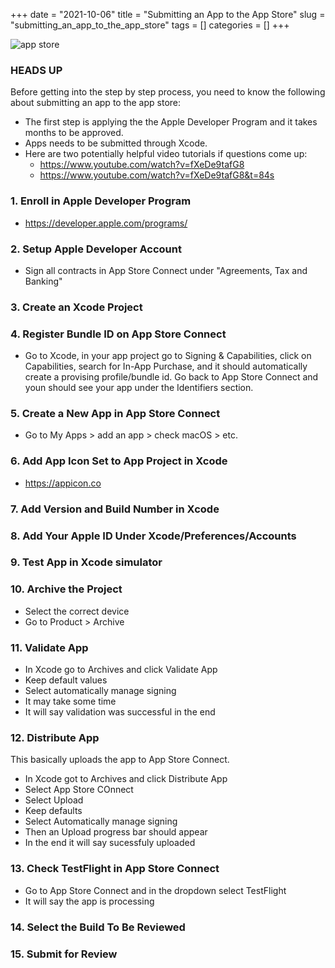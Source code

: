 +++ 
date = "2021-10-06"
title = "Submitting an App to the App Store"
slug = "submitting_an_app_to_the_app_store"
tags = []
categories = []
+++


![app store](/images/app_store.png)

### HEADS UP

Before getting into the step by step process, you need to know the following about submitting an app to the app store:

- The first step is applying the the Apple Developer Program and it takes months to be approved.
- Apps needs to be submitted through Xcode.
- Here are two potentially helpful video tutorials if questions come up:
    - https://www.youtube.com/watch?v=fXeDe9tafG8
    - https://www.youtube.com/watch?v=fXeDe9tafG8&t=84s


### 1. Enroll in Apple Developer Program

- https://developer.apple.com/programs/

### 2. Setup Apple Developer Account 

- Sign all contracts in App Store Connect under "Agreements, Tax and Banking"

### 3. Create an Xcode Project

### 4. Register Bundle ID on App Store Connect

- Go to Xcode, in your app project go to Signing & Capabilities, click on Capabilities, search for In-App Purchase, and it should automatically create a provising profile/bundle id. Go back to App Store Connect and youn should see your app under the Identifiers section.

### 5. Create a New App in App Store Connect

- Go to My Apps > add an app > check macOS > etc.

### 6. Add App Icon Set to App Project in Xcode

- https://appicon.co

### 7. Add Version and Build Number in Xcode

### 8. Add Your Apple ID Under Xcode/Preferences/Accounts

### 9. Test App in Xcode simulator

### 10. Archive the Project

- Select the correct device 
- Go to Product > Archive

### 11. Validate App

- In Xcode go to Archives and click Validate App
- Keep default values
- Select automatically manage signing
- It may take some time
- It will say validation was successful in the end

### 12. Distribute App

This basically uploads the app to App Store Connect.

- In Xcode got to Archives and click Distribute App
- Select App Store COnnect
- Select Upload
- Keep defaults
- Select Automatically manage signing
- Then an Upload progress bar should appear
- In the end it will say sucessfuly uploaded

### 13. Check TestFlight in App Store Connect

- Go to App Store Connect and in the dropdown select TestFlight
- It will say the app is processing

### 14. Select the Build To Be Reviewed

### 15. Submit for Review
